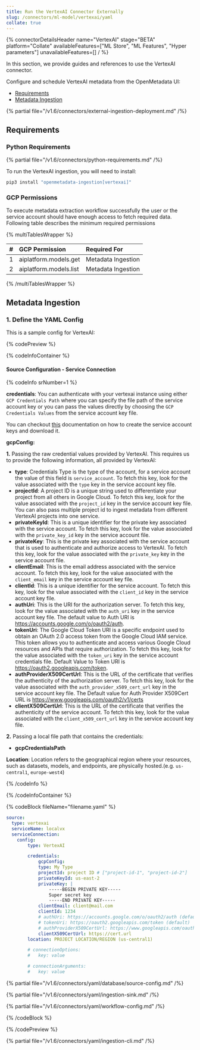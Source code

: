 ```yaml
---
title: Run the VertexAI Connector Externally
slug: /connectors/ml-model/vertexai/yaml
collate: true
---
```


{% connectorDetailsHeader
name="VertexAI"
stage="BETA"
platform="Collate"
availableFeatures=["ML Store", "ML Features", "Hyper parameters"]
unavailableFeatures=[]
/ %}

In this section, we provide guides and references to use the VertexAI connector.

Configure and schedule VertexAI metadata from the OpenMetadata UI:

- [Requirements](#requirements)
- [Metadata Ingestion](#metadata-ingestion)

{% partial file="/v1.6/connectors/external-ingestion-deployment.md" /%}

## Requirements

### Python Requirements

{% partial file="/v1.6/connectors/python-requirements.md" /%}

To run the VertexAI ingestion, you will need to install:

```bash
pip3 install "openmetadata-ingestion[vertexai]"
```

### GCP Permissions

To execute metadata extraction workflow successfully the user or the service account should have enough access to fetch required data. Following table describes the minimum required permissions

{% multiTablesWrapper %}

| #    | GCP Permission                | Required For            |
| :--- | :---------------------------- | :---------------------- |
| 1    | aiplatform.models.get         | Metadata Ingestion      |
| 2    | aiplatform.models.list        | Metadata Ingestion      |


{% /multiTablesWrapper %}


## Metadata Ingestion

### 1. Define the YAML Config

This is a sample config for VertexAI:

{% codePreview %}

{% codeInfoContainer %}

#### Source Configuration - Service Connection

{% codeInfo srNumber=1 %}

**credentials**: 
You can authenticate with your vertexai instance using either `GCP Credentials Path` where you can specify the file path of the service account key or you can pass the values directly by choosing the `GCP Credentials Values` from the service account key file.

You can checkout [this](https://cloud.google.com/iam/docs/keys-create-delete#iam-service-account-keys-create-console) documentation on how to create the service account keys and download it.

**gcpConfig:**

**1.** Passing the raw credential values provided by VertexAI. This requires us to provide the following information, all provided by VertexAI:

  - **type**: Credentials Type is the type of the account, for a service account the value of this field is `service_account`. To fetch this key, look for the value associated with the `type` key in the service account key file.
  - **projectId**: A project ID is a unique string used to differentiate your project from all others in Google Cloud. To fetch this key, look for the value associated with the `project_id` key in the service account key file. You can also pass multiple project id to ingest metadata from different VertexAI projects into one service.
  - **privateKeyId**: This is a unique identifier for the private key associated with the service account. To fetch this key, look for the value associated with the `private_key_id` key in the service account file.
  - **privateKey**: This is the private key associated with the service account that is used to authenticate and authorize access to VertexAI. To fetch this key, look for the value associated with the `private_key` key in the service account file.
  - **clientEmail**: This is the email address associated with the service account. To fetch this key, look for the value associated with the `client_email` key in the service account key file.
  - **clientId**: This is a unique identifier for the service account. To fetch this key, look for the value associated with the `client_id` key in the service account key  file.
  - **authUri**: This is the URI for the authorization server. To fetch this key, look for the value associated with the `auth_uri` key in the service account key file. The default value to Auth URI is https://accounts.google.com/o/oauth2/auth.
  - **tokenUri**: The Google Cloud Token URI is a specific endpoint used to obtain an OAuth 2.0 access token from the Google Cloud IAM service. This token allows you to authenticate and access various Google Cloud resources and APIs that require authorization. To fetch this key, look for the value associated with the `token_uri` key in the service account credentials file. Default Value to Token URI is https://oauth2.googleapis.com/token.
  - **authProviderX509CertUrl**: This is the URL of the certificate that verifies the authenticity of the authorization server. To fetch this key, look for the value associated with the `auth_provider_x509_cert_url` key in the service account key file. The Default value for Auth Provider X509Cert URL is https://www.googleapis.com/oauth2/v1/certs
  - **clientX509CertUrl**: This is the URL of the certificate that verifies the authenticity of the service account. To fetch this key, look for the value associated with the `client_x509_cert_url` key in the service account key  file.

**2.**  Passing a local file path that contains the credentials:
  - **gcpCredentialsPath**

**Location**:
Location refers to the geographical region where your resources, such as datasets, models, and endpoints, are physically hosted.(e.g. `us-central1`, `europe-west4`)

{% /codeInfo %}

{% /codeInfoContainer %}

{% codeBlock fileName="filename.yaml" %}

```yaml {% isCodeBlock=true %}
source:
  type: vertexai
  serviceName: localvx
  serviceConnection:
    config:
        type: VertexAI
```
```yaml {% srNumber=1 %}
        credentials:
            gcpConfig:
            type: My Type
            projectId: project ID # ["project-id-1", "project-id-2"]
            privateKeyId: us-east-2
            privateKey: |
                -----BEGIN PRIVATE KEY-----
                Super secret key
                -----END PRIVATE KEY-----
            clientEmail: client@mail.com
            clientId: 1234
            # authUri: https://accounts.google.com/o/oauth2/auth (default)
            # tokenUri: https://oauth2.googleapis.com/token (default)
            # authProviderX509CertUrl: https://www.googleapis.com/oauth2/v1/certs (default)
            clientX509CertUrl: https://cert.url
        location: PROJECT LOCATION/REGION (us-central1)

```
```yaml {% srNumber=2 %}
        # connectionOptions:
        #   key: value
```
```yaml {% srNumber=3 %}
        # connectionArguments:
        #   key: value
```

{% partial file="/v1.6/connectors/yaml/database/source-config.md" /%}

{% partial file="/v1.6/connectors/yaml/ingestion-sink.md" /%}

{% partial file="/v1.6/connectors/yaml/workflow-config.md" /%}

{% /codeBlock %}

{% /codePreview %}

{% partial file="/v1.6/connectors/yaml/ingestion-cli.md" /%}
